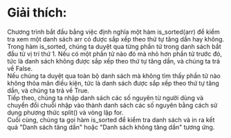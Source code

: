# Giải thích:

Chương trình bắt đầu bằng việc định nghĩa một hàm is_sorted(arr) để kiểm tra xem một danh sách arr có được sắp xếp theo thứ tự tăng dần hay không.<br/>
Trong hàm is_sorted, chúng ta duyệt qua từng phần tử trong danh sách bắt đầu từ vị trí thứ 1. Nếu có một phần tử nào đó mà nhỏ hơn phần tử trước đó, tức là danh sách không được sắp xếp theo thứ tự tăng dần, và chúng ta trả về False.<br/>
Nếu chúng ta duyệt qua toàn bộ danh sách mà không tìm thấy phần tử nào không thỏa mãn điều kiện, tức là danh sách được sắp xếp theo thứ tự tăng dần, và chúng ta trả về True.<br/>
Tiếp theo, chúng ta nhập danh sách các số nguyên từ người dùng và chuyển đổi chuỗi nhập vào thành danh sách các số nguyên bằng cách sử dụng phương thức split() và vòng lặp for.<br/>
Cuối cùng, chúng ta gọi hàm is_sorted để kiểm tra danh sách và in ra kết quả "Danh sách tăng dần" hoặc "Danh sách không tăng dần" tương ứng.<br/>